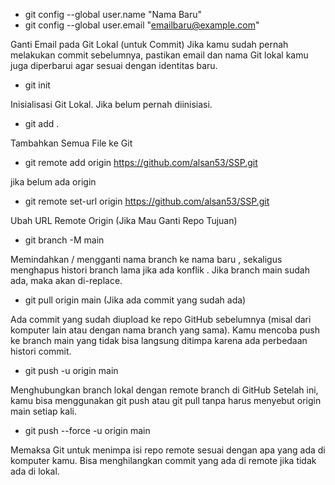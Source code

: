 - git config --global user.name "Nama Baru"
- git config --global user.email "emailbaru@example.com"

Ganti Email pada Git Lokal (untuk Commit)
Jika kamu sudah pernah melakukan commit sebelumnya, pastikan email dan nama Git lokal kamu juga diperbarui agar sesuai dengan identitas baru.

- git init

Inisialisasi Git Lokal.
Jika belum pernah diinisiasi.

- git add .

Tambahkan Semua File ke Git

- git remote add origin https://github.com/alsan53/SSP.git 

jika belum ada origin

- git remote set-url origin https://github.com/alsan53/SSP.git 

Ubah URL Remote Origin (Jika Mau Ganti Repo Tujuan)

- git branch -M main

Memindahkan / mengganti nama branch ke nama baru , sekaligus menghapus histori branch lama jika ada konflik .
Jika branch main sudah ada, maka akan di-replace.

- git pull origin main (Jika ada commit yang sudah ada)

Ada commit yang sudah diupload ke repo GitHub sebelumnya (misal dari komputer lain atau dengan nama branch yang sama).
Kamu mencoba push ke branch main yang tidak bisa langsung ditimpa karena ada perbedaan histori commit.

- git push -u origin main

Menghubungkan branch lokal dengan remote branch di GitHub
Setelah ini, kamu bisa menggunakan git push atau git pull tanpa harus menyebut origin main setiap kali.

- git push --force -u origin main

Memaksa Git untuk menimpa isi repo remote sesuai dengan apa yang ada di komputer kamu.
Bisa menghilangkan commit yang ada di remote jika tidak ada di lokal.
